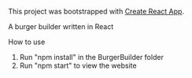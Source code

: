 This project was bootstrapped with [Create React App](https://github.com/facebookincubator/create-react-app).

A burger builder written in React

How to use

1. Run "npm install" in the BurgerBuilder folder
2. Run "npm start" to view the website